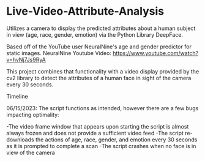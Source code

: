 # Live-Video-Attribute-Analysis
Utilizes a camera to display the predicted attributes about a human subject in view (age, race, gender, emotion) via the Python Library DeepFace.

Based off of the YouTube user NeuralNine's age and gender predictor for static images. 
NeuralNine Youtube Video: https://www.youtube.com/watch?v=hvNj7Js9RyA


This project combines that functionality with a video display provided by the cv2 library to detect the attributes of a human face in sight of the camera every 30 seconds.

Timeline

06/15/2023: The script functions as intended, however there are a few bugs impacting optimality:

-The video frame window that appears upon starting the script is almost always frozen and does not provide a sufficient video feed
-The script re-downloads the actions of age, race, gender, and emotion every 30 seconds as it is prompted to complete a scan
-The script crashes when no face is in view of the camera
